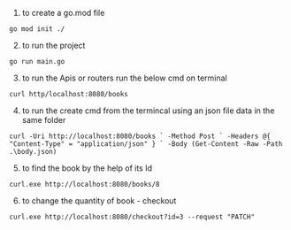 1. to create a go.mod file

``
go mod init ./
``

2. to run the project 

``
go run main.go
``

3. to run the Apis or routers run the below cmd on terminal

``
curl http/localhost:8080/books
``

4. to run the create cmd from the termincal using an json file data in the same folder

``
curl -Uri http://localhost:8080/books `
     -Method Post `
     -Headers @{ "Content-Type" = "application/json" } `
     -Body (Get-Content -Raw -Path .\body.json)
``

5. to find the book by the help of its Id 

``
curl.exe http://localhost:8080/books/8
``


6. to change the quantity of book - checkout

``
curl.exe http://localhost:8080/checkout?id=3 --request "PATCH"
``